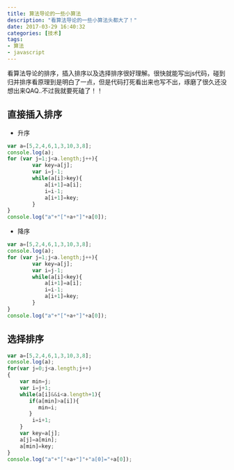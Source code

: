 ```yaml
---
title: 算法导论的一些小算法
description: "看算法导论的一些小算法头都大了！"
date: 2017-03-29 16:40:32
categories: [技术]
tags:
- 算法
- javascript
---
```

看算法导论的排序，插入排序以及选择排序很好理解。很快就能写出js代码，碰到归并排序看原理到是明白了一点，但是代码打死看出来也写不出，琢磨了很久还没想出来QAQ..不过我就要死磕了！！
<!--more-->
## 直接插入排序
 - 升序
```javascript
var a=[5,2,4,6,1,3,10,3,8];
console.log(a);
for (var j=1;j<a.length;j++){
        var key=a[j];
        var i=j-1;
        while(a[i]>key){
            a[i+1]=a[i];
            i=i-1;
            a[i+1]=key;
        }
}
console.log("a"+"["+a+"]"+a[0]);
```
 - 降序
```javascript
var a=[5,2,4,6,1,3,10,3,8];
console.log(a);
for (var j=1;j<a.length;j++){
        var key=a[j];
        var i=j-1;
        while(a[i]<key){
            a[i+1]=a[i];
            i=i-1;
            a[i+1]=key;
        }
}
console.log("a"+"["+a+"]"+a[0]);
```
## 选择排序
```javascript
var a=[5,2,4,6,1,3,10,3,8];
console.log(a);
for(var j=0;j<a.length;j++)
{
    var min=j;
    var i=j+1;
    while(a[i]&&i<a.length+1){
       if(a[min]>a[i]){
          min=i;
       }
        i=i+1;
    }
    var key=a[j];
    a[j]=a[min];
    a[min]=key;
}
console.log("a"+"["+a+"]"+"a[0]="+a[0]);
```